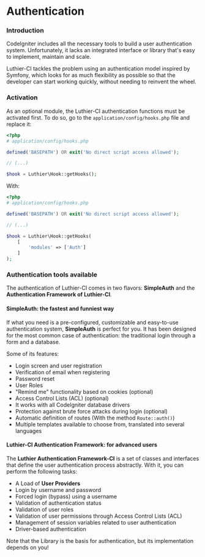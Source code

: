 [//]: # ([author] Julio Cedeño)
[//]: # ([meta_description] Luthier-CI includes powerful user authentication tools, inspired by Symfony, so you can worry about what really matters about your application)

# Authentication

### Introduction

CodeIgniter includes all the necessary tools to build a user authentication system. Unfortunately, it lacks an integrated interface or library that's easy to implement, maintain and scale.

Luthier-CI tackles the problem using an authentication model inspired by Symfony, which looks for as much flexibility as possible so that the developer can start working quickly, without needing to reinvent the wheel.
### Activation

As an optional module, the Luthier-CI authentication functions must be activated first. To do so, go to the `application/config/hooks.php` file and replace it:

```php
<?php
# application/config/hooks.php

defined('BASEPATH') OR exit('No direct script access allowed');

// (...)

$hook = Luthier\Hook::getHooks();
```

With:

```php
<?php
# application/config/hooks.php

defined('BASEPATH') OR exit('No direct script access allowed');

// (...)

$hook = Luthier\Hook::getHooks(
    [
        'modules' => ['Auth']
    ]
);
```

### Authentication tools available

The authentication of Luthier-CI comes in two flavors: **SimpleAuth** and the **Authentication Framework of Luthier-CI**.

#### SimpleAuth: the fastest and funniest way

If what you need is a pre-configured, customizable and easy-to-use authentication system, **SimpleAuth** is perfect for you. It has been designed for the most common case of authentication: the traditional login through a form and a database.

Some of its features:

* Login screen and user registration
* Verification of email when registering
* Password reset
* User Roles
* "Remind me" functionality based on cookies (optional)
* Access Control Lists (ACL) (optional)
* It works with all CodeIgniter database drivers
* Protection against brute force attacks during login (optional)
* Automatic definition of routes (With the method `Route::auth()`)
* Multiple templates available to choose from, translated into several languages

#### Luthier-CI Authentication Framework: for advanced users

The **Luthier Authentication Framework-CI** is a set of classes and interfaces that define the user authentication process abstractly. With it, you can perform the following tasks:

* A Load of **User Providers**
* Login by username and password
* Forced login (bypass) using a username
* Validation of authentication status
* Validation of user roles
* Validation of user permissions through Access Control Lists (ACL)
* Management of session variables related to user authentication
* Driver-based authentication

Note that the Library is the basis for authentication, but its implementation depends on you!












